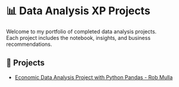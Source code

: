 # 📊 Data Analysis XP Projects

Welcome to my portfolio of completed data analysis projects.  
Each project includes the notebook, insights, and business recommendations.  

## 🔗 Projects
- [Economic Data Analysis Project with Python Pandas - Rob Mulla ](./Economic-Analysis-with-Pandas/README.md)
